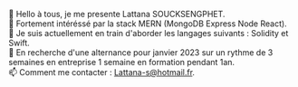👋 Hello à tous, je me presente Lattana SOUCKSENGPHET.  
👀 Fortement intéréssé par la stack MERN (MongoDB Express Node React).  
🌱 Je suis actuellement en train d'aborder les langages suivants : Solidity et Swift.  
💞️ En recherche d'une alternance pour janvier 2023 sur un rythme de 3 semaines en entreprise 1 semaine en formation pendant 1an.  
📫 Comment me contacter : Lattana-s@hotmail.fr.  
